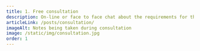 ```yaml
---
title: 1. Free consultation
description: On-line or face to face chat about the requirements for the micro-site.
articleLink: /posts/consultation/
imageAlt: Notes being taken during consultation
image: /static/img/consultation.jpg
order: 1
---
```

